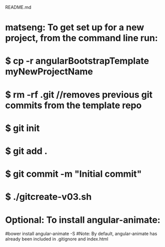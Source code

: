 README.md
# matseng: To get set up for a new project, from the command line run:
  #  $ cp -r angularBootstrapTemplate myNewProjectName
  #  $ rm -rf .git  //removes previous git commits from the template repo
  #  $ git init
  #  $ git add .
  #  $ git commit -m "Initial commit"
  #  $ ./gitcreate-v03.sh

# Optional: To install angular-animate:
  #bower install angular-animate -S
  #Note: By default, angular-animate has already been included in .gitignore and index.html
